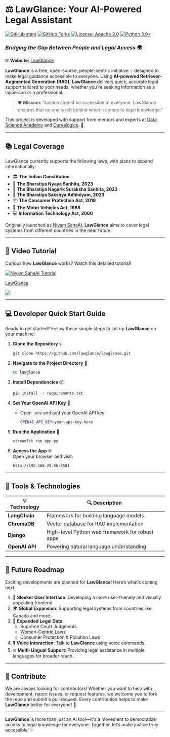 # ⚖️ **LawGlance: Your AI-Powered Legal Assistant**

[![GitHub stars](https://img.shields.io/github/stars/lawglance/lawglance?style=social)](https://github.com/lawglance/lawglance/stargazers)
[![GitHub Forks](https://img.shields.io/github/forks/lawglance/lawglance?style=social)](https://github.com/lawglance/lawglance/forks)
[![License: Apache 2.0](https://img.shields.io/badge/License-Apache%202.0-yellow.svg)](https://opensource.org/license/apache-2-0)
[![Python 3.9+](https://img.shields.io/badge/python-3.9+-blue.svg)](https://www.python.org/downloads/)

### *Bridging the Gap Between People and Legal Access*  🌍

🌐 **Website:** [LawGlance](https://lawglance.com/)

**LawGlance** is a free, open-source, people-centric initiative 💡 designed to make legal guidance accessible to everyone. Using **AI-powered Retriever-Augmented Generation (RAG)**, **LawGlance** delivers quick, accurate legal support tailored to your needs, whether you're seeking information as a layperson or a professional.

> 🛡️ **Mission:** “Justice should be accessible to everyone. LawGlance ensures that no one is left behind when it comes to legal knowledge.”

This project is developed with support from mentors and experts at [Data Science Academy](https://datascience.one/) and [Curvelogics](https://www.curvelogics.com/). 💼

---

## 📚 **Legal Coverage**

LawGlance currently supports the following laws, with plans to expand internationally:

- 🏛️ **The Indian Constitution**
- 📜 **The Bharatiya Nyaya Sanhita, 2023**
- 🚨 **The Bharatiya Nagarik Suraksha Sanhita, 2023**
- 🧾 **The Bharatiya Sakshya Adhiniyam, 2023**
- 📦 **The Consumer Protection Act, 2019**
- 🧭 **The Motor Vehicles Act, 1988**
- 💻 **Information Technology Act, 2000**


Originally launched as [Niyam SahaAI](https://github.com/niyam-sahaai/niyam-sahaai), **LawGlance** aims to cover legal systems from different countries in the near future.

---

## 🎥 **Video Tutorial**

Curious how **LawGlance** works? Watch this detailed tutorial!

[![Niyam SahaAI Tutorial](https://img.youtube.com/vi/sWpLEApQtvE/0.jpg)](https://www.youtube.com/watch?v=sWpLEApQtvE "Niyam SahaAI Tutorial")

<div>
    <a href="https://www.loom.com/embed/dcc6b14c653c4618829f46a9aa2ab68c?sid=a5a73b89-88a5-4bc2-a633-f97792f6441f">
      <p>LawGlance </p>
    </a>
    <a href=https://www.loom.com/embed/dcc6b14c653c4618829f46a9aa2ab68c?sid=a5a73b89-88a5-4bc2-a633-f97792f6441f">
      <img style="max-width:300px;" src="https://cdn.loom.com/sessions/thumbnails/576b26dcd5fb4d74a3a9e1f8187851bc-35587db59696dfef-full-play.gif">
    </a>
  </div>





---

## 💻 **Developer Quick Start Guide**

Ready to get started? Follow these simple steps to set up **LawGlance** on your machine:

1. **Clone the Repository** 🌀
    ```bash
    git clone https://github.com/lawglance/lawglance.git
    ```

2. **Navigate to the Project Directory** 📂
    ```bash
    cd lawglance
    ```

3. **Install Dependencies** 📦
    ```bash
    pip install -r requirements.txt
    ```

4. **Set Your OpenAI API Key** 🔑
    - Open `.env` and add your OpenAI API key:
      ```bash
      OPENAI_API_KEY=your-api-key-here
      ```

5. **Run the Application** 🚀
    ```bash
    streamlit run app.py
    ```

6. **Access the App** 🌐  
    Open your browser and visit:  
    ```bash
    http://192.168.29.56:8501
    ```

---

## 🔧 **Tools & Technologies**

| 💡 **Technology**  | 🔍 **Description**                            |
|--------------------|-----------------------------------------------|
| **LangChain**       | Framework for building language models       |
| **ChromaDB**        | Vector database for RAG implementation       |
| **Django**          | High-level Python web framework for robust apps|
| **OpenAI API**      | Powering natural language understanding      |

---

## 🌟 **Future Roadmap**

Exciting developments are planned for **LawGlance**! Here’s what’s coming next:

1. 🎨 **Sleeker User Interface**: Developing a more user-friendly and visually appealing frontend.
2. 🌍 **Global Expansion**: Supporting legal systems from countries like Canada and more.
3. 📑 **Expanded Legal Data**:
   - Supreme Court Judgments
   - Women-Centric Laws
   - Consumer Protection & Pollution Laws
4. 🎙️ **Voice Interaction**: Talk to **LawGlance** using voice commands.
5. 🌐 **Multi-Lingual Support**: Providing legal assistance in multiple languages for broader reach.

---

## 🤝 **Contribute**

We are always looking for contributors! Whether you want to help with development, report issues, or request features, we welcome you to fork the repo and submit a pull request. Every contribution helps to make **LawGlance** better for everyone! 🚀

---

**LawGlance** is more than just an AI tool—it's a movement to democratize access to legal knowledge for everyone. Together, let’s make justice truly accessible! ✨
